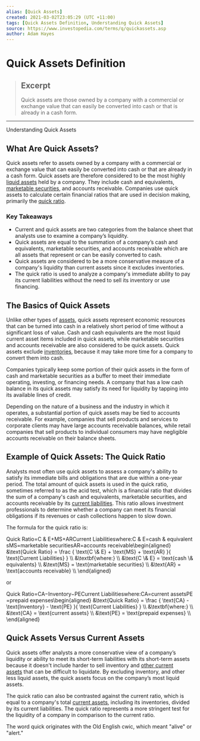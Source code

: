 ```yaml
---
alias: [Quick Assets]
created: 2021-03-02T23:05:29 (UTC +11:00)
tags: [Quick Assets Definition, Understanding Quick Assets]
source: https://www.investopedia.com/terms/q/quickassets.asp
author: Adam Hayes
---
```


# Quick Assets Definition

> ## Excerpt
> Quick assets are those owned by a company with a commercial or exchange value that can easily be converted into cash or that is already in a cash form.

---

Understanding Quick Assets
## What Are Quick Assets?

Quick assets refer to assets owned by a company with a commercial or exchange value that can easily be converted into cash or that are already in a cash form. Quick assets are therefore considered to be the most highly [liquid assets](https://www.investopedia.com/ask/answers/032715/what-items-are-considered-liquid-assets.asp) held by a company. They include cash and equivalents, [marketable securities](https://www.investopedia.com/terms/m/marketablesecurities.asp), and accounts receivable. Companies use quick assets to calculate certain financial ratios that are used in decision making, primarily the [quick ratio](https://www.investopedia.com/terms/q/quickratio.asp).

### Key Takeaways

-   Current and quick assets are two categories from the balance sheet that analysts use to examine a company’s liquidity.
-   Quick assets are equal to the summation of a company’s cash and equivalents, marketable securities, and accounts receivable which are all assets that represent or can be easily converted to cash.
-   Quick assets are considered to be a more conservative measure of a company's liquidity than current assets since it excludes inventories.
-   The quick ratio is used to analyze a company's immediate ability to pay its current liabilities without the need to sell its inventory or use financing.

## The Basics of Quick Assets

Unlike other types of [assets](https://www.investopedia.com/terms/a/asset.asp), quick assets represent economic resources that can be turned into cash in a relatively short period of time without a significant loss of value. Cash and cash equivalents are the most liquid current asset items included in quick assets, while marketable securities and accounts receivable are also considered to be quick assets. Quick assets exclude [inventories](https://www.investopedia.com/terms/i/inventory.asp), because it may take more time for a company to convert them into cash.

Companies typically keep some portion of their quick assets in the form of cash and marketable securities as a buffer to meet their immediate operating, investing, or financing needs. A company that has a low cash balance in its quick assets may satisfy its need for liquidity by tapping into its available lines of credit.

Depending on the nature of a business and the industry in which it operates, a substantial portion of quick assets may be tied to accounts receivable. For example, companies that sell products and services to corporate clients may have large accounts receivable balances, while retail companies that sell products to individual consumers may have negligible accounts receivable on their balance sheets.

## Example of Quick Assets: The Quick Ratio

Analysts most often use quick assets to assess a company's ability to satisfy its immediate bills and obligations that are due within a one-year period. The total amount of quick assets is used in the quick ratio, sometimes referred to as the acid test, which is a financial ratio that divides the sum of a company's cash and equivalents, marketable securities, and accounts receivable by its [current liabilities](https://www.investopedia.com/terms/c/currentliabilities.asp). This ratio allows investment professionals to determine whether a company can meet its financial obligations if its revenues or cash collections happen to slow down.

The formula for the quick ratio is:

Quick Ratio\=C & E+MS+ARCurrent Liabilitieswhere:C & E\=cash & equivalentsMS\=marketable securitiesAR\=accounts receivable\\begin{aligned} &\\text{Quick Ratio} = \\frac { \\text{C \\& E} + \\text{MS} + \\text{AR} }{ \\text{Current Liabilities} } \\\\ &\\textbf{where:} \\\\ &\\text{C \\& E} = \\text{cash \\& equivalents} \\\\ &\\text{MS} = \\text{marketable securities} \\\\ &\\text{AR} = \\text{accounts receivable} \\\\ \\end{aligned}

or

Quick Ratio\=CA−Inventory−PECurrent Liabilitieswhere:CA\=current assetsPE\=prepaid expenses\\begin{aligned} &\\text{Quick Ratio} = \\frac { \\text{CA} - \\text{Inventory} - \\text{PE} }{ \\text{Current Liabilities} } \\\\ &\\textbf{where:} \\\\ &\\text{CA} = \\text{current assets} \\\\ &\\text{PE} = \\text{prepaid expenses} \\\\ \\end{aligned}

## Quick Assets Versus Current Assets

Quick assets offer analysts a more conservative view of a company’s liquidity or ability to meet its short-term liabilities with its short-term assets because it doesn't include harder to sell inventory and [other current assets](https://www.investopedia.com/terms/o/othercurrentassets.asp) that can be difficult to liquidate. By excluding inventory, and other less liquid assets, the quick assets focus on the company’s most liquid assets.

The quick ratio can also be contrasted against the current ratio, which is equal to a company's total [current assets](https://www.investopedia.com/terms/c/currentassets.asp), including its inventories, divided by its current liabilities. The quick ratio represents a more stringent test for the liquidity of a company in comparison to the current ratio.

The word quick originates with the Old English cwic, which meant "alive" or "alert."
